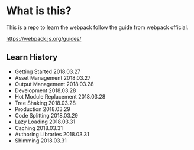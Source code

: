 # What is this?
This is a repo to learn the webpack follow the guide from webpack official.

https://webpack.js.org/guides/

## Learn History
- Getting Started 2018.03.27
- Asset Management 2018.03.27
- Output Management 2018.03.28
- Development 2018.03.28
- Hot Module Replacement 2018.03.28
- Tree Shaking 2018.03.28
- Production 2018.03.29
- Code Splitting 2018.03.29
- Lazy Loading 2018.03.31
- Caching 2018.03.31
- Authoring Libraries 2018.03.31
- Shimming 2018.03.31




